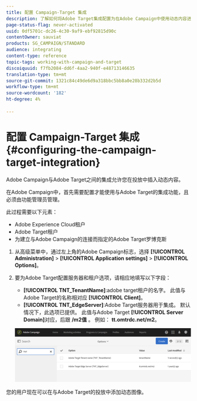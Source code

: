 ```yaml
---
title: 配置 Campaign-Target 集成
description: 了解如何将Adobe Target集成配置为在Adobe Campaign中使用动态内容进行开始。
page-status-flag: never-activated
uuid: 0df5701c-dc26-4c30-9af9-ebf92815d90c
contentOwner: sauviat
products: SG_CAMPAIGN/STANDARD
audience: integrating
content-type: reference
topic-tags: working-with-campaign-and-target
discoiquuid: f7fb2084-dd6f-4aa2-940f-e48713146635
translation-type: tm+mt
source-git-commit: 1321c84c49de6d9a318bbc5bb8a0e28b332d2b5d
workflow-type: tm+mt
source-wordcount: '182'
ht-degree: 4%

---
```



# 配置 Campaign-Target 集成{#configuring-the-campaign-target-integration}

Adobe Campaign与Adobe Target之间的集成允许您在投放中插入动态内容。

在Adobe Campaign中，首先需要配置才能使用与Adobe Target的集成功能，且必须由功能管理员管理。

此过程需要以下元素：

* Adobe Experience Cloud租户
* Adobe Target租户
* 为建立与Adobe Campaign的连接而指定的Adobe Target罗博克斯

1. 从高级菜单中，通过左上角的Adobe Campaign标志，选择 **[!UICONTROL Administration]** > **[!UICONTROL Application settings]** > **[!UICONTROL Options]**。
1. 要为Adobe Target配置服务器和租户选项，请相应地填写以下字段：

   * **[!UICONTROL TNT_TenantName]**:adobe target租户的名字。 此值与Adobe Target的名称相对应 **[!UICONTROL Client]**。
   * **[!UICONTROL TNT_EdgeServer]**:Adobe Target服务器用于集成。 默认情况下，此选项已提供。 此值与Adobe Target **[!UICONTROL Server Domain]**&#x200B;对应，后跟 **/m2值** 。 例如： **tt.omtrdc.net/m2**。

   ![](assets/tar_options.png)

您的用户现在可以在与Adobe Target的投放中添加动态图像。
